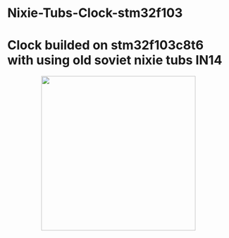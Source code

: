 # Nixie-Tubs-Clock-stm32f103
# Clock builded on stm32f103c8t6 with using old soviet nixie tubs IN14
<p align="center">
  <img src="https://i2.wp.com/www.oshwa.org/wp-content/uploads/2014/03/oshw-logo-800-px.png" width="350"/>
</p>


